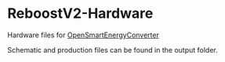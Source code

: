 # ReboostV2-Hardware
Hardware files for [OpenSmartEnergyConverter](https://github.com/TjitteS/OpenSmartEnergyConverter)

Schematic and production files can be found in the output folder.


